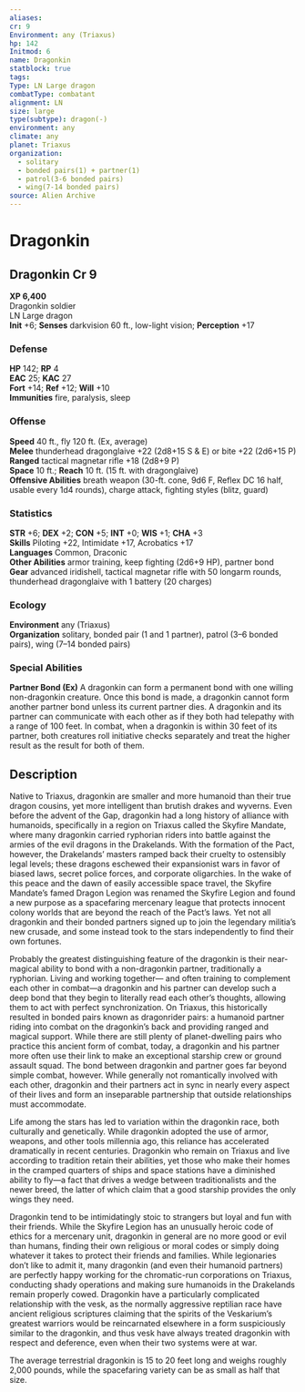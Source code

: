 ```yaml
---
aliases: 
cr: 9
Environment: any (Triaxus)
hp: 142
Initmod: 6
name: Dragonkin
statblock: true
tags: 
Type: LN Large dragon
combatType: combatant
alignment: LN
size: large
type(subtype): dragon(-)
environment: any
climate: any
planet: Triaxus
organization:
  - solitary
  - bonded pairs(1) + partner(1)
  - patrol(3-6 bonded pairs)
  - wing(7-14 bonded pairs)
source: Alien Archive
---
```


# Dragonkin

## Dragonkin Cr 9

**XP 6,400**  
Dragonkin soldier  
LN Large dragon  
**Init** +6; **Senses** darkvision 60 ft., low-light vision; **Perception** +17  

### Defense

**HP** 142; **RP** 4  
**EAC** 25; **KAC** 27  
**Fort** +14; **Ref** +12; **Will** +10  
**Immunities** fire, paralysis, sleep  

### Offense

**Speed** 40 ft., fly 120 ft. (Ex, average)  
**Melee** thunderhead dragonglaive +22 (2d8+15 S & E) or bite +22 (2d6+15 P)  
**Ranged** tactical magnetar rifle +18 (2d8+9 P)  
**Space** 10 ft.; **Reach** 10 ft. (15 ft. with dragonglaive)  
**Offensive Abilities** breath weapon (30-ft. cone, 9d6 F, Reflex DC 16 half, usable every 1d4 rounds), charge attack, fighting styles (blitz, guard)

### Statistics

**STR** +6; **DEX** +2; **CON** +5; **INT** +0; **WIS** +1; **CHA** +3  
**Skills** Piloting +22, Intimidate +17, Acrobatics +17  
**Languages** Common, Draconic  
**Other Abilities** armor training, keep fighting (2d6+9 HP), partner bond  
**Gear** advanced iridishell, tactical magnetar rifle with 50 longarm rounds, thunderhead dragonglaive with 1 battery (20 charges)

### Ecology

**Environment** any (Triaxus)  
**Organization** solitary, bonded pair (1 and 1 partner), patrol (3–6 bonded pairs), wing (7–14 bonded pairs)

### Special Abilities

**Partner Bond (Ex)** A dragonkin can form a permanent bond with one willing non-dragonkin creature. Once this bond is made, a dragonkin cannot form another partner bond unless its current partner dies. A dragonkin and its partner can communicate with each other as if they both had telepathy with a range of 100 feet. In combat, when a dragonkin is within 30 feet of its partner, both creatures roll initiative checks separately and treat the higher result as the result for both of them.

## Description

Native to Triaxus, dragonkin are smaller and more humanoid than their true dragon cousins, yet more intelligent than brutish drakes and wyverns. Even before the advent of the Gap, dragonkin had a long history of alliance with humanoids, specifically in a region on Triaxus called the Skyfire Mandate, where many dragonkin carried ryphorian riders into battle against the armies of the evil dragons in the Drakelands. With the formation of the Pact, however, the Drakelands’ masters ramped back their cruelty to ostensibly legal levels; these dragons eschewed their expansionist wars in favor of biased laws, secret police forces, and corporate oligarchies. In the wake of this peace and the dawn of easily accessible space travel, the Skyfire Mandate’s famed Dragon Legion was renamed the Skyfire Legion and found a new purpose as a spacefaring mercenary league that protects innocent colony worlds that are beyond the reach of the Pact’s laws. Yet not all dragonkin and their bonded partners signed up to join the legendary militia’s new crusade, and some instead took to the stars independently to find their own fortunes.

Probably the greatest distinguishing feature of the dragonkin is their near-magical ability to bond with a non-dragonkin partner, traditionally a ryphorian. Living and working together— and often training to complement each other in combat—a dragonkin and his partner can develop such a deep bond that they begin to literally read each other’s thoughts, allowing them to act with perfect synchronization. On Triaxus, this historically resulted in bonded pairs known as dragonrider pairs: a humanoid partner riding into combat on the dragonkin’s back and providing ranged and magical support. While there are still plenty of planet-dwelling pairs who practice this ancient form of combat, today, a dragonkin and his partner more often use their link to make an exceptional starship crew or ground assault squad. The bond between dragonkin and partner goes far beyond simple combat, however. While generally not romantically involved with each other, dragonkin and their partners act in sync in nearly every aspect of their lives and form an inseparable partnership that outside relationships must accommodate.

Life among the stars has led to variation within the dragonkin race, both culturally and genetically. While dragonkin adopted the use of armor, weapons, and other tools millennia ago, this reliance has accelerated dramatically in recent centuries. Dragonkin who remain on Triaxus and live according to tradition retain their abilities, yet those who make their homes in the cramped quarters of ships and space stations have a diminished ability to fly—a fact that drives a wedge between traditionalists and the newer breed, the latter of which claim that a good starship provides the only wings they need.

Dragonkin tend to be intimidatingly stoic to strangers but loyal and fun with their friends. While the Skyfire Legion has an unusually heroic code of ethics for a mercenary unit, dragonkin in general are no more good or evil than humans, finding their own religious or moral codes or simply doing whatever it takes to protect their friends and families. While legionaries don’t like to admit it, many dragonkin (and even their humanoid partners) are perfectly happy working for the chromatic-run corporations on Triaxus, conducting shady operations and making sure humanoids in the Drakelands remain properly cowed. Dragonkin have a particularly complicated relationship with the vesk, as the normally aggressive reptilian race have ancient religious scriptures claiming that the spirits of the Veskarium’s greatest warriors would be reincarnated elsewhere in a form suspiciously similar to the dragonkin, and thus vesk have always treated dragonkin with respect and deference, even when their two systems were at war.

The average terrestrial dragonkin is 15 to 20 feet long and weighs roughly 2,000 pounds, while the spacefaring variety can be as small as half that size.


